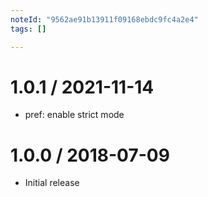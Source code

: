 ```yaml
---
noteId: "9562ae91b13911f09168ebdc9fc4a2e4"
tags: []

---
```


1.0.1 / 2021-11-14
==================

  * pref: enable strict mode

1.0.0 / 2018-07-09
==================

  * Initial release
